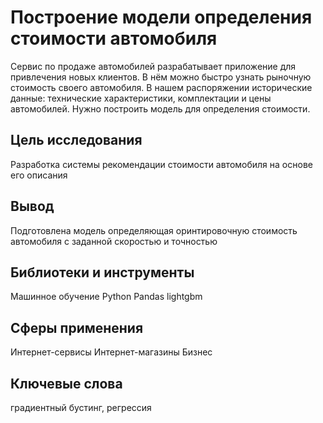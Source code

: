 # Построение модели определения стоимости автомобиля
Сервис по продаже автомобилей разрабатывает приложение для привлечения новых клиентов. В нём можно быстро узнать рыночную стоимость своего автомобиля. В нашем распоряжении исторические данные: технические характеристики, комплектации и цены автомобилей. Нужно построить модель для определения стоимости. 

## Цель исследования
Разработка системы рекомендации стоимости автомобиля на основе его описания

## Вывод
Подготовлена модель определяющая оринтировочную стоимость автомобиля с заданной скоростью и точностью

## Библиотеки и инструменты
Машинное обучение Python Pandas lightgbm

## Сферы применения
Интернет-сервисы Интернет-магазины Бизнес

## Ключевые слова
градиентный бустинг, регрессия